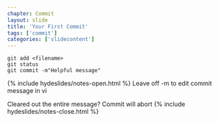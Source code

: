 ```yaml
---
chapter: Commit
layout: slide
title: 'Your First Commit'
tags: ['commit']
categories: ['slidecontent']
---
```


	git add <filename>
	git status
	git commit -m"Helpful message"

{% include hydeslides/notes-open.html %}
Leave off -m to edit commit message in vi

Cleared out the entire message? Commit will abort
{% include hydeslides/notes-close.html %}